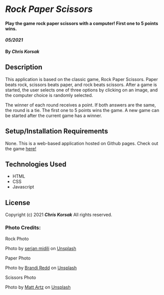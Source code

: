 # _Rock Paper Scissors_

#### Play the game rock paper scissors with a computer! First one to 5 points wins. 
#### _05/2021_

#### By _**Chris Korsak**_

## Description

This application is based on the classic game, Rock Paper Scissors. Paper beats rock, scissors beats paper, and rock beats scissors. After a game is started, the user selects one of three options by clicking on an image, and the computer choice is randomly selected.

The winner of each round receives a point. If both answers are the same, the round is a tie. The first one to 5 points wins the game. A new game can be started after the current game has a winner.

## Setup/Installation Requirements

None. This is a web-based application hosted on Github pages. Check out the game [here!](https://chriskorsak.github.io/rock-paper-scissors/)

## Technologies Used

* HTML
* CSS
* Javascript

## License

Copyright (c) 2021 **_Chris Korsak_** All rights reserved.

### Photo Credits:

Rock Photo

Photo by <a href="https://unsplash.com/@s_midili?utm_source=unsplash&utm_medium=referral&utm_content=creditCopyText">serjan midili</a> on <a href="https://unsplash.com/s/photos/rock?utm_source=unsplash&utm_medium=referral&utm_content=creditCopyText">Unsplash</a>

Paper Photo

Photo by <a href="https://unsplash.com/@brandi1?utm_source=unsplash&utm_medium=referral&utm_content=creditCopyText">Brandi Redd</a> on <a href="https://unsplash.com/s/photos/paper?utm_source=unsplash&utm_medium=referral&utm_content=creditCopyText">Unsplash</a>

Scissors Photo

Photo by <a href="https://unsplash.com/@mattartz?utm_source=unsplash&utm_medium=referral&utm_content=creditCopyText">Matt Artz</a> on <a href="https://unsplash.com/s/photos/scissors?utm_source=unsplash&utm_medium=referral&utm_content=creditCopyText">Unsplash</a>
  
